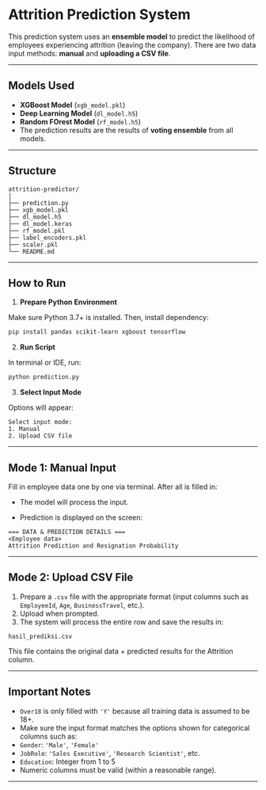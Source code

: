# Attrition Prediction System

This prediction system uses an **ensemble model** to predict the likelihood of employees experiencing attrition (leaving the company). There are two data input methods: **manual** and **uploading a CSV file**.

---

## Models Used

- **XGBoost Model** (`xgb_model.pkl`)
- **Deep Learning Model** (`dl_model.h5`)
- **Random FOrest Model** (`rf_model.h5`)
- The prediction results are the results of **voting ensemble** from all models.

---

## Structure

```
attrition-predictor/
│
├── prediction.py
├── xgb_model.pkl
├── dl_model.h5
├── dl_model.keras
├── rf_model.pkl
├── label_encoders.pkl
├── scaler.pkl
└── README.md
```

---

## How to Run

1. **Prepare Python Environment**

Make sure Python 3.7+ is installed. Then, install dependency:

```bash
pip install pandas scikit-learn xgboost tensorflow
```

2. **Run Script**

In terminal or IDE, run:

```bash
python prediction.py
```

3. **Select Input Mode**

Options will appear:

```
Select input mode:
1. Manual
2. Upload CSV file
```

---

## Mode 1: Manual Input

Fill in employee data one by one via terminal. After all is filled in:

- The model will process the input.

- Prediction is displayed on the screen:
```
=== DATA & PREDICTION DETAILS ===
<Employee data>
Attrition Prediction and Resignation Probability
```

---

## Mode 2: Upload CSV File

1. Prepare a `.csv` file with the appropriate format (input columns such as `EmployeeId`, `Age`, `BusinessTravel`, etc.).
2. Upload when prompted.
3. The system will process the entire row and save the results in:

```
hasil_prediksi.csv
```

This file contains the original data + predicted results for the Attrition column.

---

## Important Notes

- `Over18` is only filled with `'Y'` because all training data is assumed to be 18+.
- Make sure the input format matches the options shown for categorical columns such as:
- `Gender`: `'Male'`, `'Female'`
- `JobRole`: `'Sales Executive'`, `'Research Scientist'`, etc.
- `Education`: Integer from 1 to 5
- Numeric columns must be valid (within a reasonable range).

---
